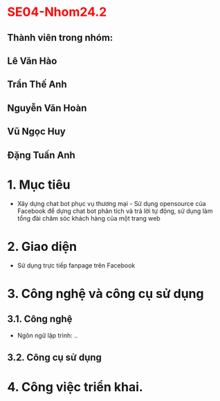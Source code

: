 # <span style="color:red;">SE04-Nhom24.2</span>

## Thành viên trong nhóm:

## Lê Văn Hào
## Trần Thế Anh
## Nguyễn Văn Hoàn
## Vũ Ngọc Huy
## Đặng Tuấn Anh


# 1. Mục tiêu
* Xây dựng chat bot phục vụ thương mại - Sử dụng opensource của Facebook để dựng chat bot phân tích và trả lời tự động, sử dụng làm tổng đài chăm sóc khách hàng của một trang web

# 2. Giao diện
* Sử dụng trực tiếp fanpage trên Facebook

# 3. Công nghệ và công cụ sử dụng
## 3.1. Công nghệ
* Ngôn ngữ lập trình: ..

## 3.2. Công cụ sử dụng

# 4. Công việc triển khai.


